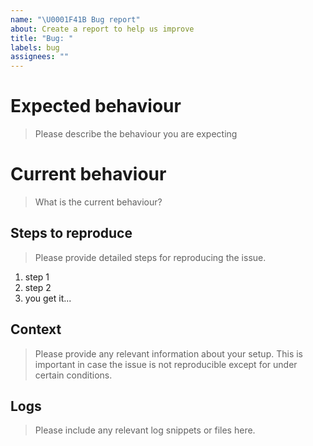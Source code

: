 ```yaml
---
name: "\U0001F41B Bug report"
about: Create a report to help us improve
title: "Bug: "
labels: bug
assignees: ""
---
```


# Expected behaviour

> Please describe the behaviour you are expecting

# Current behaviour

> What is the current behaviour?

## Steps to reproduce

> Please provide detailed steps for reproducing the issue.

1. step 1
2. step 2
3. you get it...

## Context

> Please provide any relevant information about your setup. 
> This is important in case the issue is not reproducible except for under certain conditions.


## Logs

> Please include any relevant log snippets or files here.
